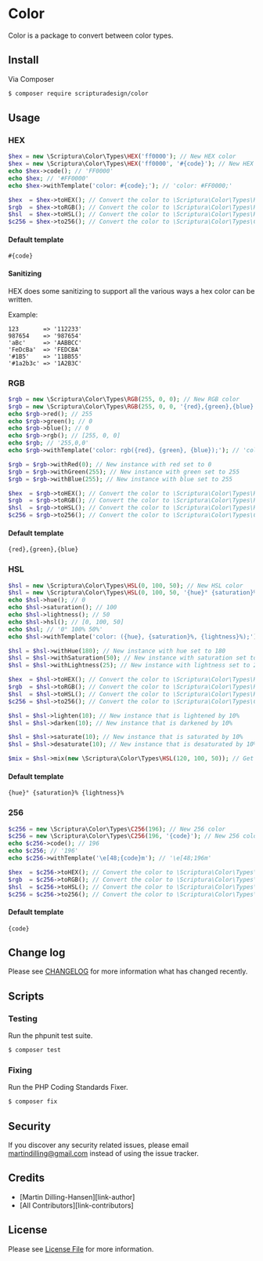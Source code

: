# Color
Color is a package to convert between color types.

## Install
Via Composer

``` bash
$ composer require scripturadesign/color
```

## Usage
### HEX
``` php
$hex = new \Scriptura\Color\Types\HEX('ff0000'); // New HEX color
$hex = new \Scriptura\Color\Types\HEX('ff0000', '#{code}'); // New HEX color with template
echo $hex->code(); // 'FF0000'
echo $hex; // '#FF0000'
echo $hex->withTemplate('color: #{code};'); // 'color: #FF0000;'

$hex  = $hex->toHEX(); // Convert the color to \Scriptura\Color\Types\HEX
$rgb  = $hex->toRGB(); // Convert the color to \Scriptura\Color\Types\RGB
$hsl  = $hex->toHSL(); // Convert the color to \Scriptura\Color\Types\HSL
$c256 = $hex->to256(); // Convert the color to \Scriptura\Color\Types\C256
```

#### Default template
`#{code}`

#### Sanitizing
HEX does some sanitizing to support all the various ways a hex color can be written.

Example:
```
123       => '112233'
987654    => '987654'
'aBc'     => 'AABBCC'
'FeDcBa'  => 'FEDCBA'
'#1B5'    => '11BB55'
'#1a2b3c' => '1A2B3C'
```

### RGB
``` php
$rgb = new \Scriptura\Color\Types\RGB(255, 0, 0); // New RGB color
$rgb = new \Scriptura\Color\Types\RGB(255, 0, 0, '{red},{green},{blue}'); // New RGB color with template
echo $rgb->red(); // 255
echo $rgb->green(); // 0
echo $rgb->blue(); // 0
echo $rgb->rgb(); // [255, 0, 0]
echo $rgb; // '255,0,0'
echo $rgb->withTemplate('color: rgb({red}, {green}, {blue});'); // 'color: rgb(255, 0, 0);'

$rgb = $rgb->withRed(0); // New instance with red set to 0
$rgb = $rgb->withGreen(255); // New instance with green set to 255
$rgb = $rgb->withBlue(255); // New instance with blue set to 255

$hex  = $rgb->toHEX(); // Convert the color to \Scriptura\Color\Types\HEX
$rgb  = $rgb->toRGB(); // Convert the color to \Scriptura\Color\Types\RGB
$hsl  = $rgb->toHSL(); // Convert the color to \Scriptura\Color\Types\HSL
$c256 = $rgb->to256(); // Convert the color to \Scriptura\Color\Types\C256
```

#### Default template
`{red},{green},{blue}`

### HSL
``` php
$hsl = new \Scriptura\Color\Types\HSL(0, 100, 50); // New HSL color
$hsl = new \Scriptura\Color\Types\HSL(0, 100, 50, '{hue}° {saturation}% {lightness}%'); // New HSL color with template
echo $hsl->hue(); // 0
echo $hsl->saturation(); // 100
echo $hsl->lightness(); // 50
echo $hsl->hsl(); // [0, 100, 50]
echo $hsl; // '0° 100% 50%'
echo $hsl->withTemplate('color: ({hue}, {saturation}%, {lightness}%);'); // 'color: hsl(0, 100%, 50%);'

$hsl = $hsl->withHue(180); // New instance with hue set to 180
$hsl = $hsl->withSaturation(50); // New instance with saturation set to 50
$hsl = $hsl->withLightness(25); // New instance with lightness set to 25

$hex  = $hsl->toHEX(); // Convert the color to \Scriptura\Color\Types\HEX
$rgb  = $hsl->toRGB(); // Convert the color to \Scriptura\Color\Types\RGB
$hsl  = $hsl->toHSL(); // Convert the color to \Scriptura\Color\Types\HSL
$c256 = $hsl->to256(); // Convert the color to \Scriptura\Color\Types\C256

$hsl = $hsl->lighten(10); // New instance that is lightened by 10%
$hsl = $hsl->darken(10); // New instance that is darkened by 10%

$hsl = $hsl->saturate(10); // New instance that is saturated by 10%
$hsl = $hsl->desaturate(10); // New instance that is desaturated by 10%

$mix = $hsl->mix(new \Scriptura\Color\Types\HSL(120, 100, 50)); // Get a new color that is a mix between two colors
```

#### Default template
`{hue}° {saturation}% {lightness}%`

### 256
``` php
$c256 = new \Scriptura\Color\Types\C256(196); // New 256 color
$c256 = new \Scriptura\Color\Types\C256(196, '{code}'); // New 256 color with template
echo $c256->code(); // 196
echo $c256; // '196'
echo $c256->withTemplate('\e[48;{code}m'); // '\e[48;196m'

$hex  = $c256->toHEX(); // Convert the color to \Scriptura\Color\Types\HEX
$rgb  = $c256->toRGB(); // Convert the color to \Scriptura\Color\Types\RGB
$hsl  = $c256->toHSL(); // Convert the color to \Scriptura\Color\Types\HSL
$c256 = $c256->to256(); // Convert the color to \Scriptura\Color\Types\C256
```

#### Default template
`{code}`

## Change log
Please see [CHANGELOG](CHANGELOG.md) for more information what has changed recently.

## Scripts
### Testing
Run the phpunit test suite.

``` bash
$ composer test
```

### Fixing
Run the PHP Coding Standards Fixer.

``` bash
$ composer fix
```

## Security
If you discover any security related issues, please email martindilling@gmail.com instead of using the issue tracker.

## Credits
- [Martin Dilling-Hansen][link-author]
- [All Contributors][link-contributors]

## License
Please see [License File](LICENSE.md) for more information.

